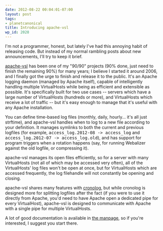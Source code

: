 ```yaml
---
date: 2012-08-22 00:04:01-07:00
layout: post
tags:
- planetcanonical
title: Introducing apache-vsl
wp_id: 2028
---
```

I'm not a programmer, honest, but lately I've had this annoying habit of releasing code. But instead of my normal rambling posts about new announcements, I'll try to keep it brief.

[apache-vsl](https://www.finnie.org/software/apache-vsl/) has been one of my "90/90" projects (90% done, just need to finish the remaining 90%) for many years; I believe I started it around 2006, and I finally got the urge to finish and release it to the public. It's an Apache logging daemon (managed by Apache itself), capable of intelligently handling multiple VirtualHosts while being as efficient and extensible as possible. It's specifically built for two use cases -- servers which have a large number of VirtualHosts (hundreds or more), and VirtualHosts which receive a lot of traffic -- but it's easy enough to manage that it's useful with any Apache installation.

You can define time-based log files (monthly, daily, hourly... it's all just strftime), and apache-vsl handles when to log to a new file according to your definition. It manages symlinks to both the current and previous logfiles (for example, <tt>access_log.2012-08 -> access_log</tt> and <tt>access_log.2012-07 -> access_log.old</tt>), and has support for program triggers when a rotation happens (say, for running Webalizer against the old logfile, or compressing it).

apache-vsl manages its open files efficiently, so for a server with many VirtualHosts (not all of which may be accessed very often), all of the VirtualHosts' log files won't be open at once, but for VirtualHosts which are accessed frequently, the log filehandle will not constantly be opening and closing.

apache-vsl shares many features with [cronolog](http://cronolog.org/), but while cronolog is designed more for splitting logfiles after the fact (if you were to use it directly from Apache, you'd need to have Apache open a dedicated pipe for every VirtualHost), apache-vsl is designed to communicate with Apache with a single pipe for multiple VirtualHosts.

A lot of good documentation is available in [the manpage](https://www.finnie.org/software/apache-vsl/apache-vsl.8.html), so if you're interested, I suggest you start there.

